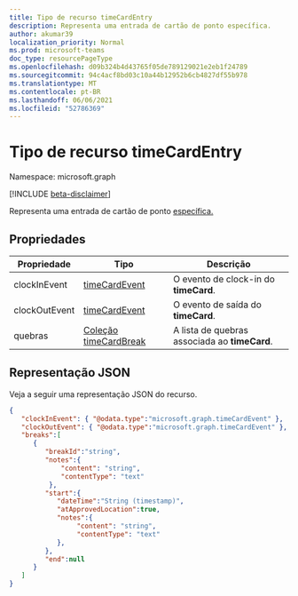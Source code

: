 ```yaml
---
title: Tipo de recurso timeCardEntry
description: Representa uma entrada de cartão de ponto específica.
author: akumar39
localization_priority: Normal
ms.prod: microsoft-teams
doc_type: resourcePageType
ms.openlocfilehash: d09b324b4d43765f05de789129021e2eb1f24789
ms.sourcegitcommit: 94c4acf8bd03c10a44b12952b6cb4827df55b978
ms.translationtype: MT
ms.contentlocale: pt-BR
ms.lasthandoff: 06/06/2021
ms.locfileid: "52786369"
---
```

# <a name="timecardentry-resource-type"></a>Tipo de recurso timeCardEntry

Namespace: microsoft.graph

[!INCLUDE [beta-disclaimer](../../includes/beta-disclaimer.md)]

Representa uma entrada de cartão de ponto [específica.](timecard.md)

## <a name="properties"></a>Propriedades
|Propriedade               |Tipo           |Descrição                                                                |
|-----------------------|---------------|---------------------------------------------------------------------------|
| clockInEvent       |[timeCardEvent](timecardevent.md)    | O evento de clock-in do **timeCard**.|
| clockOutEvent                 |[timeCardEvent](timecardevent.md)  |O evento de saída do **timeCard**. |
| quebras    |[Coleção timeCardBreak](timecardbreak.md)    |A lista de quebras associada ao **timeCard**.|


## <a name="json-representation"></a>Representação JSON

Veja a seguir uma representação JSON do recurso.

<!-- {
  "blockType": "resource",
  "keyProperty": "id",
  "@odata.type": "microsoft.graph.timeCardEntry"
}-->
```json
{
   "clockInEvent": { "@odata.type":"microsoft.graph.timeCardEvent" },
   "clockOutEvent": { "@odata.type":"microsoft.graph.timeCardEvent" },
   "breaks":[
      {
         "breakId":"string",
         "notes":{
             "content": "string",
             "contentType": "text"
          },
         "start":{
            "dateTime":"String (timestamp)",
            "atApprovedLocation":true,
            "notes":{
                 "content": "string",
                 "contentType": "text"
            },
         },
         "end":null
      }
   ]
}
```


<!-- uuid: 8fcb5dbc-d5aa-4681-8e31-b001d5168d79
2015-10-25 14:57:30 UTC -->
<!--
{
  "type": "#page.annotation",
  "description": "timecardentry resource",
  "keywords": "",
  "section": "documentation",
  "tocPath": "",
  "suppressions": []
}
-->
